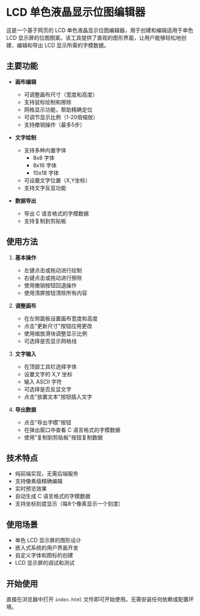 # LCD 单色液晶显示位图编辑器

这是一个基于网页的 LCD 单色液晶显示位图编辑器，用于创建和编辑适用于单色 LCD 显示屏的位图图案。该工具提供了直观的图形界面，让用户能够轻松地创建、编辑和导出 LCD 显示所需的字模数据。

## 主要功能

- **画布编辑**
  - 可调整画布尺寸（宽度和高度）
  - 支持鼠标绘制和擦除
  - 网格显示功能，帮助精确定位
  - 可调节显示比例（1-20倍缩放）
  - 支持撤销操作（最多5步）

- **文字绘制**
  - 支持多种内置字体
    - 8x8 字体
    - 8x16 字体
    - 10x18 字体
  - 可设置文字位置（X,Y坐标）
  - 支持文字反显功能

- **数据导出**
  - 导出 C 语言格式的字模数据
  - 支持复制到剪贴板

## 使用方法

1. **基本操作**
   - 左键点击或拖动进行绘制
   - 右键点击或拖动进行擦除
   - 使用撤销按钮回退操作
   - 使用清屏按钮清除所有内容

2. **调整画布**
   - 在左侧面板设置画布宽度和高度
   - 点击"更新尺寸"按钮应用更改
   - 使用缩放滑块调整显示比例
   - 可选择是否显示网格线

3. **文字输入**
   - 在顶部工具栏选择字体
   - 设置文字的 X,Y 坐标
   - 输入 ASCII 字符
   - 可选择是否反显文字
   - 点击"放置文本"按钮插入文字

4. **导出数据**
   - 点击"导出字模"按钮
   - 在弹出窗口中查看 C 语言格式的字模数据
   - 使用"复制到剪贴板"按钮复制数据

## 技术特点

- 纯前端实现，无需后端服务
- 支持像素级精确编辑
- 实时预览效果
- 自动生成 C 语言格式的字模数据
- 支持坐标刻度显示（每8个像素显示一个刻度）

## 使用场景

- 单色 LCD 显示屏的图形设计
- 嵌入式系统的用户界面开发
- 自定义字体和图标的创建
- LCD 显示屏的调试和测试

## 开始使用

直接在浏览器中打开 `index.html` 文件即可开始使用。无需安装任何依赖或配置环境。
